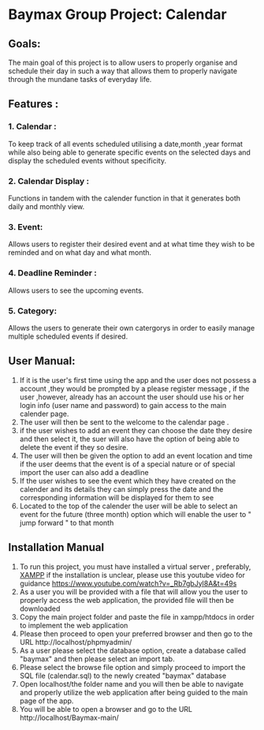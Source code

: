 # Baymax Group Project: Calendar

## Goals:
The main goal of this project is to allow users to properly organise and schedule their day in such a way that allows them to properly navigate through the mundane tasks of everyday life.
## Features :
  ### 1. Calendar :
  To keep track of all events scheduled utilising a date,month ,year format while also being able to generate specific events on the selected days and display the scheduled events without specificity.
  ### 2. Calendar Display :
  Functions in tandem with the calender function in that it generates both daily and monthly view.
  ### 3. Event:
  Allows users to register their desired event and at what time they wish to be reminded and on what day and what month.
  ### 4. Deadline Reminder :
  Allows users to see the upcoming events.
  ### 5. Category:
  Allows the users to generate their own catergorys in order to easily manage multiple scheduled events if desired.
  
## User Manual:
1. If it is the user's first time using the app and the user does not possess a account ,they would be prompted by a please register message , if the user ,however, already has an account the user should use his or her  login info  (user name and password) to gain access to the main calender page.
2. The user will then be sent to the welcome to the calendar page .
3. if the user wishes  to add an event they can choose the date they desire  and then select it, the suer will also have the option of being able to  delete the event if they so desire.
4. The user will then be given the option to add an event location  and time if the user deems that the event is of a special nature or of special import the user can also add a  deadline
5. If the user wishes to see the event which they have created on the calender and its details they can simply press the date and the corresponding information will be displayed for them to see
6. Located to the top of the calender the user will be able to select an event for the future (three month) option which will enable the user to " jump forward " to that month

## Installation Manual
1. To run this project, you must have installed a virtual server , preferably, [XAMPP](https://www.apachefriends.org/download.html) if the installation is unclear, please use this youtube video for guidance
https://www.youtube.com/watch?v=_Rb7gbJyl8A&t=49s
2. As a user you will be provided with a file that will allow you the user to properly access the web application, the provided file will then be downloaded
3. Copy the main project folder and paste the file in xampp/htdocs in order to implement the web application
4. Please then proceed to open your preferred browser and then go to the URL http://localhost/phpmyadmin/
5. As a user please  select the database option, create a database called "baymax" and then please select an import tab.
6. Please select the browse file option and simply proceed to import the SQL file (calendar.sql) to the newly created "baymax" database
7. Open localhost/the folder name and you will then be able to navigate and properly utilize the web application after being guided to the main page of the app.
8. You will be able to open a browser and go to the URL http://localhost/Baymax-main/
